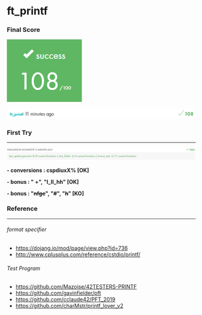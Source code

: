 # ft_printf

### Final Score

![](images/ft_printf_finale.png)

![](images/ft_printf_score.png)



### First Try

------

![](images/ft_printf_first.png)

**\- conversions : cspdiuxX% [OK]**

**\- bonus : " +", "l_ll_hh" [OK]**

**\- bonus : "~~nfge~~", "~~#~~", "~~h~~" [KO]**

### Reference

------

###### format specifier

* https://dojang.io/mod/page/view.php?id=736
* http://www.cplusplus.com/reference/cstdio/printf/

###### Test Program

* https://github.com/Mazoise/42TESTERS-PRINTF
* https://github.com/gavinfielder/pft
* https://github.com/cclaude42/PFT_2019
* https://github.com/charMstr/printf_lover_v2